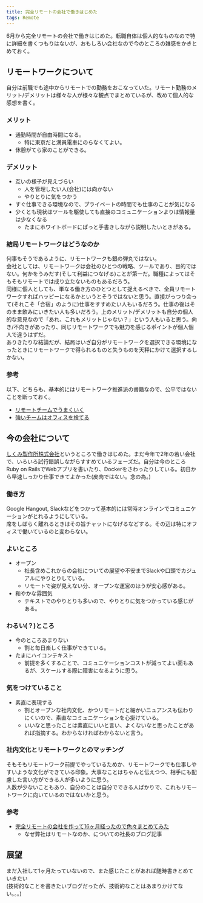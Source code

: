 ```yaml
---
title: 完全リモートの会社で働きはじめた
tags: Remote
---
```


6月から完全リモートの会社で働きはじめた。転職自体は個人的なものなので特に詳細を書くつもりはないが、おもしろい会社なので今のところの雑感をかきとめておく。<!--more-->

## リモートワークについて
自分は前職でも途中からリモートでの勤務をおこなっていた。リモート勤務のメリット/デメリットは様々な人が様々な観点でまとめているが、改めて個人的な感想を書く。

### メリット

* 通勤時間が自由時間になる。
    - 特に東京だと満員電車にのらなくてよい。
* 休憩がてら家のことができる。

### デメリット

* 互いの様子が見えづらい
    - 人を管理したい人(会社)には向かない
    - やりとりに気をつかう
* すぐ仕事できる環境なので、プライベートの時間でも仕事のことが気になる
* 少くとも現状はツールを駆使しても直接のコミュニケーションよりは情報量は少なくなる
    - たまにホワイトボードにぱっと手書きしながら説明したいときがある。
  
### 結局リモートワークはどうなのか
何事もそうであるように、リモートワークも銀の弾丸ではない。  
会社としては、リモートワークは会社のひとつの戦略、ツールであり、目的ではない。何かをうみだす(そして利益につなげる)ことが第一だ。職種によってはそもそもリモートでは成り立たないものもあるだろう。  
同様に個人としても、単なる働き方のひとつとして捉えるべきで、全員リモートワークすればハッピーになるかというとそうではないと思う。直接がっつり会って(それこそ「合宿」のように)仕事をすすめたい人もいるだろう。仕事の後はそのまま飲みにいきたい人も多いだろう。上のメリット/デメリットも自分の個人的な意見なので「あれ、これもメリットじゃない？」という人もいると思う。向き/不向きがあったり、同じリモートワークでも魅力を感じるポイントが個人個人で違うはずだ。  
ありきたりな結論だが、結局はいざ自分がリモートワークを選択できる環境になったときにリモートワークで得られるものと失うものを天秤にかけて選択するしかない。

### 参考
以下、どちらも、基本的にはリモートワーク推進派の書籍なので、公平ではないことを断っておく。
  
* [リモートチームでうまくいく](http://www.amazon.co.jp/gp/product/B01AXEXB94/)
* [強いチームはオフィスを捨てる](http://www.amazon.co.jp/gp/product/B00JFLJ13W/)
  
## 今の会社について
[しくみ製作所株式会社](http://sikmi.com/)というところで働きはじめた。まだ今年で2年の若い会社で、いろいろ試行錯誤しながらすすめているフェーズだ。自分は今のところRuby on RailsでWebアプリを書いたり、Dockerをさわったりしている。初日から早速しっかり仕事できてよかった(皮肉ではない。念の為。)  

### 働き方
Google Hangout, Slackなどをつかって基本的には常時オンラインでコミュニケーションがとれるようにしている。  
席をしばらく離れるときはその旨チャットになげるなどする。その辺は特にオフィスで働いているのと変わらない。

### よいところ

* オープン
    - 社長含めこれからの会社についての展望や不安までSlackや口頭でカジュアルにやりとりしている。
    - リモートで姿が見えない分、オープンな運営のほうが安心感がある。
* 和やかな雰囲気
    - テキストでのやりとりも多いので、やりとりに気をつかっている感じがある。
    
### わるい(？)ところ

* 今のところあまりない
    - 割と毎日楽しく仕事ができている。
* たまにハイコンテキスト
    - 前提を多くすることで、コミュニケーションコストが減ってよい面もあるが、スケールする際に障害になるように思う。
    
### 気をつけていること

* 素直に表現する
    - 割とオープンな社内文化、かつリモートだと細かいニュアンスも伝わりにくいので、素直なコミュニケーションを心掛けている。
    - いいなと思ったことは素直にいいと言い、よくないなと思ったことがあれば指摘する。わからなければわからないと言う。

### 社内文化とリモートワークとのマッチング

そもそもリモートワーク前提でやっているためか、リモートワークでも仕事しやすいような文化ができている印象。大事なことはちゃんと伝えつつ、相手にも配慮した言い方ができる人が多いように思う。  
人数が少ないこともあり、自分のことは自分でできる人ばかりで、これもリモートワークに向いているのではないかと思う。  

### 参考
- [完全リモートの会社を作って16ヶ月経ったので色々まとめてみた](http://sikmi.com/blog/company/%E5%AE%8C%E5%85%A8%E3%83%AA%E3%83%A2%E3%83%BC%E3%83%88%E3%81%AE%E4%BC%9A%E7%A4%BE%E3%82%92%E4%BD%9C%E3%81%A3%E3%81%A616%E3%83%B6%E6%9C%88%E7%B5%8C%E3%81%A3%E3%81%9F%E3%81%AE%E3%81%A7%E8%89%B2%E3%80%85)
    - なぜ弊社はリモートなのか、についての社長のブログ記事

## 展望
まだ入社して1ヶ月たっていないので、また感じたことがあれば随時書きとめていきたい  
(技術的なことを書きたいブログだったが、技術的なことはあまりかけてない。。。)
